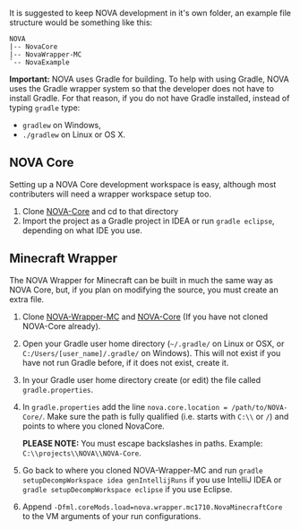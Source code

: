 It is suggested to keep NOVA development in it's own folder, an example file structure would be something like this:

```
NOVA
|-- NovaCore
|-- NovaWrapper-MC
`-- NovaExample
```

**Important:**
NOVA uses Gradle for building. To help with using Gradle, NOVA uses the Gradle wrapper system so that the developer does not have to install Gradle. For that reason, if you do not have Gradle installed, instead of typing `gradle` type:

- `gradlew` on Windows,
- `./gradlew` on Linux or OS X.

## NOVA Core
Setting up a NOVA Core development workspace is easy, although most contributers will need a wrapper workspace setup too.

1. Clone [NOVA-Core] and cd to that directory
2. Import the project as a Gradle project in IDEA or run `gradle eclipse`, depending on what IDE you use.

## Minecraft Wrapper
The NOVA Wrapper for Minecraft can be built in much the same way as NOVA Core, but, if you plan on modifying the source, you must create an extra file.

1. Clone [NOVA-Wrapper-MC] and [NOVA-Core] (If you have not cloned NOVA-Core already).
2. Open your Gradle user home directory (`~/.gradle/` on Linux or OSX, or `C:/Users/[user_name]/.gradle/` on Windows). This will not exist if you have not run Gradle before, if it does not exist, create it.
3. In your Gradle user home directory create (or edit) the file called `gradle.properties`.
4. In `gradle.properties` add the line `nova.core.location = /path/to/NOVA-Core/`. Make sure the path is fully qualified (i.e. starts with `C:\\` or `/`) and points to where you cloned NovaCore.

    **PLEASE NOTE:** You must escape backslashes in paths. Example: `C:\\projects\\NOVA\\NOVA-Core`. 

5. Go back to where you cloned NOVA-Wrapper-MC and run `gradle setupDecompWorkspace idea genIntellijRuns` if you use IntelliJ IDEA or `gradle setupDecompWorkspace eclipse` if you use Eclipse.
6. Append `-Dfml.coreMods.load=nova.wrapper.mc1710.NovaMinecraftCore` to the VM arguments of your run configurations.

[NOVA-Core]: https://github.com/NOVA-Team/NOVA-Core
[NOVA-Wrapper-MC]: https://github.com/NOVA-Team/NOVA-Wrapper-MC
